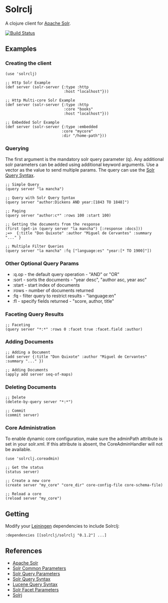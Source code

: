 Solrclj
=======



A clojure client for [Apache Solr](http://lucene.apache.org/solr/).

[![Build Status](https://api.travis-ci.org/mlehman/solrclj.png)](http://api.travis-ci.org/mlehman/solrclj)

Examples
----------

### Creating the client

    (use 'solrclj)

    ;; Http Solr Example
    (def server (solr-server {:type :http
                              :host "localhost"}))

    ;; Http Multi-core Solr Example
    (def server (solr-server {:type :http
                              :core "books"
                              :host "localhost"}))

    ;; Embedded Solr Example
    (def server (solr-server {:type :embedded
                             :core "mycore"
                             :dir "/home-path"}))

### Querying

The first argument is the mandatory solr query parameter (q). Any additional solr parameters can be added using additional keyword arguments. Use a vector as the value to send multiple params. The query can use the [Solr Query Syntax](http://wiki.apache.org/solr/SolrQuerySyntax).

    ;; Simple Query
    (query server "la mancha")

    ;; Query with Solr Query Syntax
    (query server "author:Dickens AND year:[1843 TO 1848]")

    ;; Paging
    (query server "author:c*" :rows 100 :start 100)

    ;; Getting the documents from the response
    (first (get-in (query server "la mancha") [:response :docs]))
    ;=>  {:title "Don Quixote" :author "Miguel de Cervantes" :summary "..." }

    ;; Multiple Filter Queries
    (query server "la mancha" :fq ["language:es" "year:[* TO 1900]"])

### Other Optional Query Params

 - :q.op - the default query operation - "AND" or "OR"
 - :sort - sorts the documents - "year desc", "author asc, year asc"
 - :start - start index of documents
 - :rows - number of documents returned
 - :fq - filter query to restrict results - "language:en"
 - :fl - specify fields returned - "score, author, title"

### Faceting Query Results

    ;; Faceting
    (query server "*:*" :rows 0 :facet true :facet.field :author)

### Adding Documents

    ;; Adding a Document
    (add server {:title "Don Quixote" :author "Miguel de Cervantes" :summary "..." })

    ;; Adding Documents
    (apply add server seq-of-maps)

### Deleting Documents

    ;; Delete
    (delete-by-query server "*:*")

    ;; Commit
    (commit server)

### Core Administration

To enable dynamic core configuration, make sure the adminPath attribute is set in your solr.xml. If this attribute is absent, the CoreAdminHandler will not be available.

    (use 'solrclj.coreadmin)

    ;; Get the status
    (status server)

    ;; Create a new core
    (create server "my_core" "core_dir" core-config-file core-schema-file)

    ;; Reload a core
    (reload server "my_core")

Getting
-------

Modify your [Leiningen](http://github.com/technomancy/leiningen) dependencies to include Solrclj:

    :dependencies [[solrclj/solrclj "0.1.2"] ...]


References
----------

- [Apache Solr](http://lucene.apache.org/solr/)
- [Solr Common Parameters](http://wiki.apache.org/solr/CommonQueryParameters)
- [Solr Query Parameters](http://wiki.apache.org/solr/SearchHandler)
- [Solr Query Syntax](http://wiki.apache.org/solr/SolrQuerySyntax)
- [Lucene Query Syntax](http://lucene.apache.org/java/2_9_1/queryparsersyntax.html)
- [Solr Facet Parameters](http://wiki.apache.org/solr/SimpleFacetParameters)
- [Solrj](http://wiki.apache.org/solr/Solrj)
